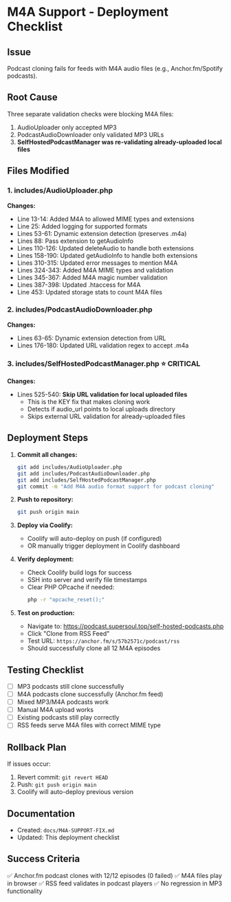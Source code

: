 # M4A Support - Deployment Checklist

## Issue
Podcast cloning fails for feeds with M4A audio files (e.g., Anchor.fm/Spotify podcasts).

## Root Cause
Three separate validation checks were blocking M4A files:
1. AudioUploader only accepted MP3
2. PodcastAudioDownloader only validated MP3 URLs
3. **SelfHostedPodcastManager was re-validating already-uploaded local files**

## Files Modified

### 1. includes/AudioUploader.php
**Changes:**
- Line 13-14: Added M4A to allowed MIME types and extensions
- Line 25: Added logging for supported formats
- Lines 53-61: Dynamic extension detection (preserves .m4a)
- Lines 88: Pass extension to getAudioInfo
- Lines 110-126: Updated deleteAudio to handle both extensions
- Lines 158-190: Updated getAudioInfo to handle both extensions
- Lines 310-315: Updated error messages to mention M4A
- Lines 324-343: Added M4A MIME types and validation
- Lines 345-367: Added M4A magic number validation
- Lines 387-398: Updated .htaccess for M4A
- Line 453: Updated storage stats to count M4A files

### 2. includes/PodcastAudioDownloader.php
**Changes:**
- Lines 63-65: Dynamic extension detection from URL
- Lines 176-180: Updated URL validation regex to accept .m4a

### 3. includes/SelfHostedPodcastManager.php ⭐ CRITICAL
**Changes:**
- Lines 525-540: **Skip URL validation for local uploaded files**
  - This is the KEY fix that makes cloning work
  - Detects if audio_url points to local uploads directory
  - Skips external URL validation for already-uploaded files

## Deployment Steps

1. **Commit all changes:**
   ```bash
   git add includes/AudioUploader.php
   git add includes/PodcastAudioDownloader.php
   git add includes/SelfHostedPodcastManager.php
   git commit -m "Add M4A audio format support for podcast cloning"
   ```

2. **Push to repository:**
   ```bash
   git push origin main
   ```

3. **Deploy via Coolify:**
   - Coolify will auto-deploy on push (if configured)
   - OR manually trigger deployment in Coolify dashboard

4. **Verify deployment:**
   - Check Coolify build logs for success
   - SSH into server and verify file timestamps
   - Clear PHP OPcache if needed:
     ```bash
     php -r "opcache_reset();"
     ```

5. **Test on production:**
   - Navigate to: https://podcast.supersoul.top/self-hosted-podcasts.php
   - Click "Clone from RSS Feed"
   - Test URL: `https://anchor.fm/s/57b2571c/podcast/rss`
   - Should successfully clone all 12 M4A episodes

## Testing Checklist

- [ ] MP3 podcasts still clone successfully
- [ ] M4A podcasts clone successfully (Anchor.fm feed)
- [ ] Mixed MP3/M4A podcasts work
- [ ] Manual M4A upload works
- [ ] Existing podcasts still play correctly
- [ ] RSS feeds serve M4A files with correct MIME type

## Rollback Plan

If issues occur:
1. Revert commit: `git revert HEAD`
2. Push: `git push origin main`
3. Coolify will auto-deploy previous version

## Documentation

- Created: `docs/M4A-SUPPORT-FIX.md`
- Updated: This deployment checklist

## Success Criteria

✅ Anchor.fm podcast clones with 12/12 episodes (0 failed)
✅ M4A files play in browser
✅ RSS feed validates in podcast players
✅ No regression in MP3 functionality
